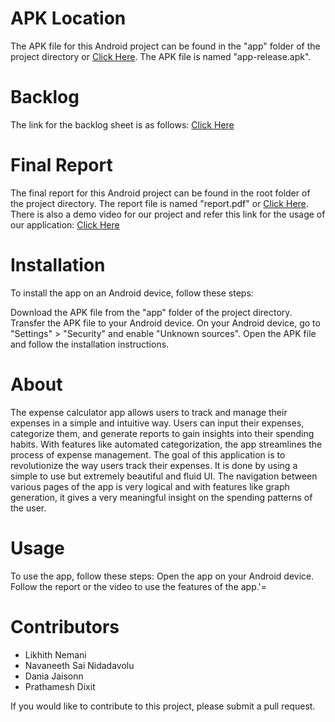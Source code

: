 # APK Location 
The APK file for this Android project can be found in the "app" folder of the project directory or <a href="https://bitbucket.org/cs175-likhith-nemani/expensetracker/src/master/app/apk/debug/app-debug.apk">Click Here</a>. The APK file is named "app-release.apk".

# Backlog

The link for the backlog sheet is as follows: <a href="https://docs.google.com/spreadsheets/d/15xM2d-TmP9x-yuhZadi9w0GUTB_uQ7MGmeyIuRoGUoM/edit?usp=sharing">Click Here</a>

# Final Report

The final report for this Android project can be found in the root folder of the project directory. The report file is named "report.pdf" or <a href="https://bitbucket.org/cs175-likhith-nemani/expensetracker/src/master/report.pdf">Click Here</a>. There is also a demo video for our project and refer this link for the usage of our application: <a href="https://drive.google.com/drive/folders/1AwykxzcFjggZzS0w6hT9Cjf_jnmhzM7D?usp=sharing">Click Here</a>

# Installation

To install the app on an Android device, follow these steps:

Download the APK file from the "app" folder of the project directory. Transfer the APK file to your Android device. On your Android device, go to "Settings" > "Security" and enable "Unknown sources". Open the APK file and follow the installation instructions.

# About
The expense calculator app allows users to track and manage their expenses in a simple and intuitive way. Users can input their expenses, categorize them, and generate reports to gain insights into their spending habits. With features like automated categorization, the app streamlines the process of expense management.
The goal of this application is to revolutionize the way users track their expenses. It is done by using a simple to use but extremely beautiful and fluid UI. The navigation between various pages of the app is very logical and with features like graph generation, it gives a very meaningful insight on the spending patterns of the user.

# Usage

To use the app, follow these steps: Open the app on your Android device. Follow the report or the video to use the features of the app.'=

# Contributors
- Likhith Nemani 
- Navaneeth Sai Nidadavolu 
- Dania Jaisonn 
- Prathamesh Dixit

If you would like to contribute to this project, please submit a pull request.